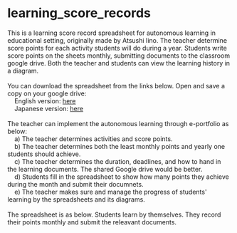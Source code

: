 # learning_score_records<BR>
This is a learning score record spreadsheet for autonomous learning in educational setting, originally made by Atsushi Iino. The teacher determine score points for each activity students will do during a year. Students write score points on the sheets monthly, submitting documents to the classroom google drive. Both the teacher and students can view the learning history in a diagram.<BR>
<BR>
You can download the spreadsheet from the links below. Open and save a copy on your google drive:<BR>
&nbsp;&nbsp;&nbsp;&nbsp;English version: <a href="https://docs.google.com/spreadsheets/d/16hLQmXEAEcdG2GOt2mo261Hpb85gV-xhGiO0sGkmue0">here</a><BR>
&nbsp;&nbsp;&nbsp;&nbsp;Japanese version: <a href="https://docs.google.com/spreadsheets/d/1YaTYJLhb2AD5tVltsfaWXbA5anwEORnpmCrSffXqtIA">here</a><BR>
<BR>
The teacher can implement the autonomous learning through e-portfolio as below:<BR>
&nbsp;&nbsp;&nbsp;&nbsp;a) The teacher determines activities and score points.<BR>
&nbsp;&nbsp;&nbsp;&nbsp;b) The teacher determines both the least monthly points and yearly one students should achieve.<BR>
&nbsp;&nbsp;&nbsp;&nbsp;c) The teacher determines the duration, deadlines, and how to hand in the learning documents. The shared Google drive would be better.<BR>
&nbsp;&nbsp;&nbsp;&nbsp;d) Students fill in the spreadsheet to show how many points they achieve during the month and submit their documnets.<BR>
&nbsp;&nbsp;&nbsp;&nbsp;e) The teacher makes sure and manage the progress of students' learning by the spreadsheets and its diagrams.<BR>
<BR>
The spreadsheet is as below. Students learn by themselves. They record their points monthly and submit the releavant documents.<BR>
<IMG SRC="">
